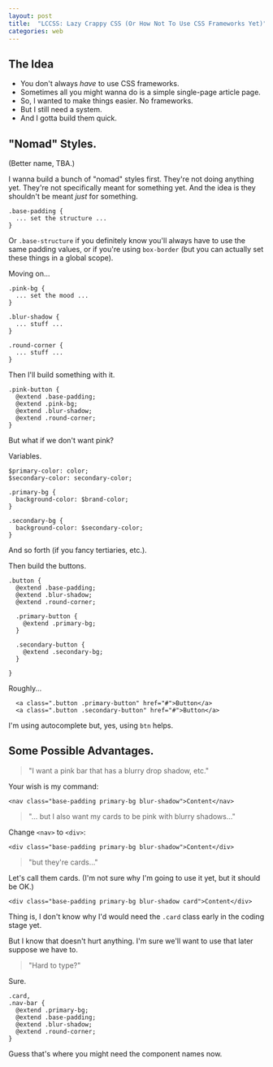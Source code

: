 ```yaml
---
layout: post
title:  "LCCSS: Lazy Crappy CSS (Or How Not To Use CSS Frameworks Yet)"
categories: web
---
```


## The Idea

  * You don't always _have_ to use CSS frameworks.
  * Sometimes all you might wanna do is a simple single-page article page.
  * So, I wanted to make things easier. No frameworks.
  * But I still need a system.
  * And I gotta build them quick.

## "Nomad" Styles.

(Better name, TBA.)

I wanna build a bunch of "nomad" styles first. They're not doing anything yet.
They're not specifically meant for something yet.
And the idea is they shouldn't be meant _just_ for something.

~~~
.base-padding {
  ... set the structure ...
}
~~~

Or `.base-structure` if you definitely know you'll always have to use the same padding values, or if you're using `box-border` (but you can actually set these things in a global scope).

Moving on...

~~~
.pink-bg {
  ... set the mood ...
}

.blur-shadow {
  ... stuff ...
}

.round-corner {
  ... stuff ...
}
~~~

Then I'll build something with it.

~~~
.pink-button {
  @extend .base-padding;
  @extend .pink-bg;
  @extend .blur-shadow;
  @extend .round-corner;
}
~~~

But what if we don't want pink?

Variables.

~~~
$primary-color: color;
$secondary-color: secondary-color;

.primary-bg {
  background-color: $brand-color;
}

.secondary-bg {
  background-color: $secondary-color;
}
~~~

And so forth (if you fancy tertiaries, etc.).

Then build the buttons.

~~~
.button {
  @extend .base-padding;
  @extend .blur-shadow;
  @extend .round-corner;

  .primary-button {
    @extend .primary-bg;
  }

  .secondary-button {
    @extend .secondary-bg;
  }

}
~~~

Roughly...

~~~
  <a class=".button .primary-button" href="#">Button</a>
  <a class=".button .secondary-button" href="#">Button</a>
~~~

I'm using autocomplete but, yes, using `btn` helps.

## Some Possible Advantages.

> "I want a pink bar that has a blurry drop shadow, etc."

Your wish is my command:

`<nav class="base-padding primary-bg blur-shadow">Content</nav>`

> "... but I also want my cards to be pink with blurry shadows..."

Change `<nav>` to `<div>`:

`<div class="base-padding primary-bg blur-shadow">Content</div>`

> "but they're cards..."

Let's call them cards. (I'm not sure why I'm going to use it yet, but it should be OK.)

`<div class="base-padding primary-bg blur-shadow card">Content</div>`

Thing is, I don't know why I'd would need the `.card` class early in the coding stage yet.

But I know that doesn't hurt anything. I'm sure we'll want to use that later suppose we have to.

> "Hard to type?"

Sure.

~~~
.card,
.nav-bar {
  @extend .primary-bg;
  @extend .base-padding;
  @extend .blur-shadow;
  @extend .round-corner;
}
~~~

Guess that's where you might need the component names now.
